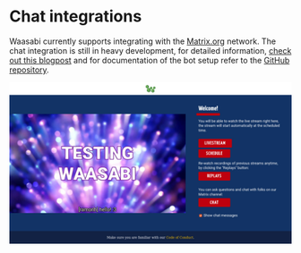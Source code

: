 # Chat integrations

Waasabi currently supports integrating with the [Matrix.org](https://matrix.org/) network. The chat integration is still in heavy development, for detailed information, [check out this blogpost](https://community.webmonetization.org/waasabi/waasabi-development-update-chat-integrations-5h8p) and for documentation of the bot setup refer to the [GitHub repository](https://github.com/baytechc/waasabi-matrix/#readme).

![Waasabi Matrix integration, a message from Ramon is displayed on the live stream](../public/static/waasabi-chat-matrix-beta.jpg)
